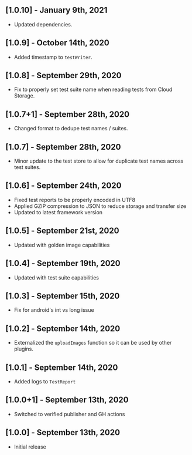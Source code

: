 ## [1.0.10] - January 9th, 2021

* Updated dependencies.


## [1.0.9] - October 14th, 2020

* Added timestamp to `testWriter`.


## [1.0.8] - September 29th, 2020

* Fix to properly set test suite name when reading tests from Cloud Storage.


## [1.0.7+1] - September 28th, 2020

* Changed format to dedupe test names / suites.


## [1.0.7] - September 28th, 2020

* Minor update to the test store to allow for duplicate test names across test suites.


## [1.0.6] - September 24th, 2020

* Fixed test reports to be properly encoded in UTF8
* Applied GZIP compression to JSON to reduce storage and transfer size
* Updated to latest framework version


## [1.0.5] - September 21st, 2020

* Updated with golden image capabilities


## [1.0.4] - September 19th, 2020

* Updated with test suite capabilities


## [1.0.3] - September 15th, 2020

* Fix for android's int vs long issue


## [1.0.2] - September 14th, 2020

* Externalized the `uploadImages` function so it can be used by other plugins.


## [1.0.1] - September 14th, 2020

* Added logs to `TestReport`


## [1.0.0+1] - September 13th, 2020

* Switched to verified publisher and GH actions


## [1.0.0] - September 13th, 2020

* Initial release
